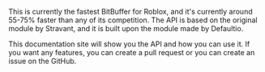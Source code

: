 This is currently the fastest BitBuffer for Roblox, and it's currently around 55-75% faster than any of its competition. The API is based on the original module by Stravant, and it is built upon the module made by Defaultio.

This documentation site will show you the API and how you can use it. If you want any features, you can create a pull request or you can create an issue on the GitHub.
